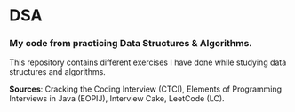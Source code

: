 # DSA
### My code from practicing Data Structures &amp; Algorithms.

This repository contains different exercises I have done while studying data structures and algorithms.

**Sources**: Cracking the Coding Interview (CTCI), Elements of Programming Interviews in Java (EOPIJ), Interview Cake, LeetCode (LC).
